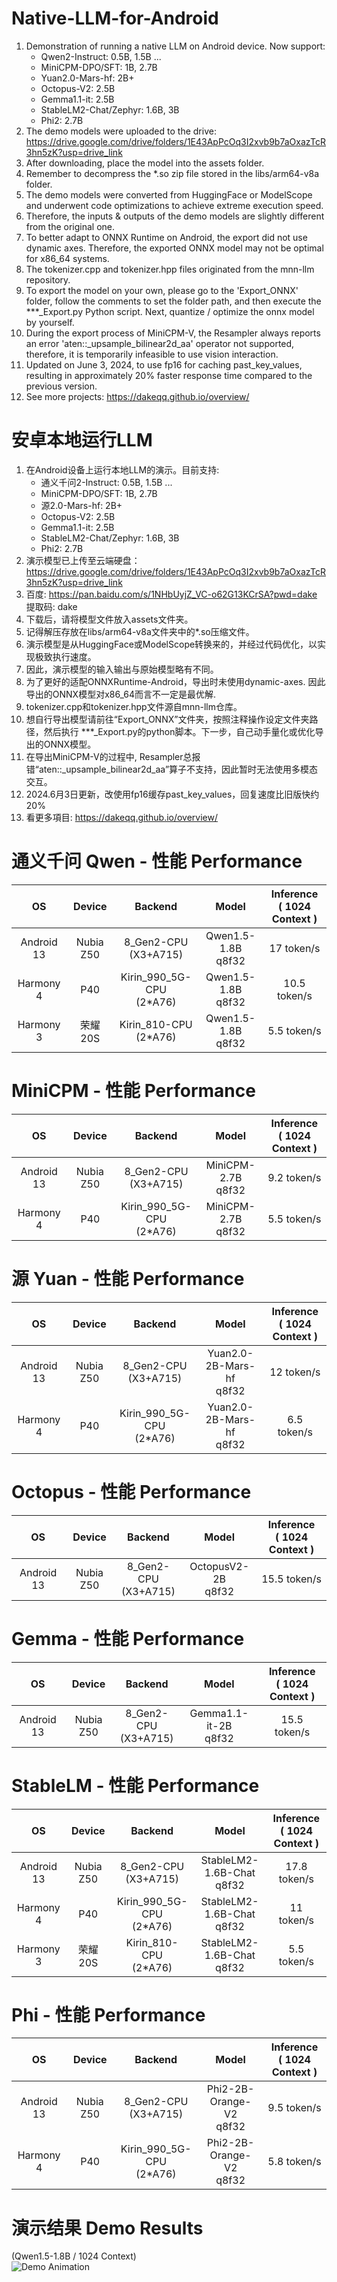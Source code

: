 # Native-LLM-for-Android
1. Demonstration of running a native LLM on Android device. Now support:
    - Qwen2-Instruct: 0.5B, 1.5B ...
    - MiniCPM-DPO/SFT: 1B, 2.7B
    - Yuan2.0-Mars-hf: 2B+
    - Octopus-V2: 2.5B
    - Gemma1.1-it: 2.5B
    - StableLM2-Chat/Zephyr: 1.6B, 3B
    - Phi2: 2.7B
2. The demo models were uploaded to the drive: https://drive.google.com/drive/folders/1E43ApPcOq3I2xvb9b7aOxazTcR3hn5zK?usp=drive_link
3. After downloading, place the model into the assets folder.
4. Remember to decompress the *.so zip file stored in the libs/arm64-v8a folder.
5. The demo models were converted from HuggingFace or ModelScope and underwent code optimizations to achieve extreme execution speed.
6. Therefore, the inputs & outputs of the demo models are slightly different from the original one.
7. To better adapt to ONNX Runtime on Android, the export did not use dynamic axes. Therefore, the exported ONNX model may not be optimal for x86_64 systems.
8. The tokenizer.cpp and tokenizer.hpp files originated from the mnn-llm repository.
9. To export the model on your own, please go to the 'Export_ONNX' folder, follow the comments to set the folder path, and then execute the ***_Export.py Python script. Next, quantize / optimize the onnx model by yourself.
10. During the export process of MiniCPM-V, the Resampler always reports an error 'aten::_upsample_bilinear2d_aa' operator not supported, therefore, it is temporarily infeasible to use vision interaction.
11. Updated on June 3, 2024, to use fp16 for caching past_key_values, resulting in approximately 20% faster response time compared to the previous version.
12. See more projects: https://dakeqq.github.io/overview/
# 安卓本地运行LLM
1. 在Android设备上运行本地LLM的演示。目前支持:
   - 通义千问2-Instruct: 0.5B, 1.5B ...
   - MiniCPM-DPO/SFT: 1B, 2.7B
   - 源2.0-Mars-hf: 2B+
   - Octopus-V2: 2.5B
   - Gemma1.1-it: 2.5B
   - StableLM2-Chat/Zephyr: 1.6B, 3B
   - Phi2: 2.7B
2. 演示模型已上传至云端硬盘：https://drive.google.com/drive/folders/1E43ApPcOq3I2xvb9b7aOxazTcR3hn5zK?usp=drive_link
3. 百度: https://pan.baidu.com/s/1NHbUyjZ_VC-o62G13KCrSA?pwd=dake 提取码: dake
4. 下载后，请将模型文件放入assets文件夹。
5. 记得解压存放在libs/arm64-v8a文件夹中的*.so压缩文件。
6. 演示模型是从HuggingFace或ModelScope转换来的，并经过代码优化，以实现极致执行速度。
7. 因此，演示模型的输入输出与原始模型略有不同。
8. 为了更好的适配ONNXRuntime-Android，导出时未使用dynamic-axes. 因此导出的ONNX模型对x86_64而言不一定是最优解.
9. tokenizer.cpp和tokenizer.hpp文件源自mnn-llm仓库。
10. 想自行导出模型请前往“Export_ONNX”文件夹，按照注释操作设定文件夹路径，然后执行 ***_Export.py的python脚本。下一步，自己动手量化或优化导出的ONNX模型。
11. 在导出MiniCPM-V的过程中, Resampler总报错“aten::_upsample_bilinear2d_aa”算子不支持，因此暂时无法使用多模态交互。
12. 2024.6月3日更新，改使用fp16缓存past_key_values，回复速度比旧版快约20%
13. 看更多項目: https://dakeqq.github.io/overview/
# 通义千问 Qwen - 性能 Performance
| OS | Device | Backend | Model | Inference<br>( 1024 Context ) |
|:-------:|:-------:|:-------:|:-------:|:-------:|
| Android 13 | Nubia Z50 | 8_Gen2-CPU<br>(X3+A715) | Qwen1.5-1.8B<br>q8f32 | 17 token/s |
| Harmony 4 | P40 | Kirin_990_5G-CPU<br>(2*A76) | Qwen1.5-1.8B<br>q8f32 | 10.5 token/s |
| Harmony 3 | 荣耀20S | Kirin_810-CPU<br>(2*A76) | Qwen1.5-1.8B<br>q8f32 | 5.5 token/s |
# MiniCPM - 性能 Performance
| OS | Device | Backend | Model | Inference<br>( 1024 Context ) |
|:-------:|:-------:|:-------:|:-------:|:-------:|
| Android 13 | Nubia Z50 | 8_Gen2-CPU<br>(X3+A715) | MiniCPM-2.7B<br>q8f32 | 9.2 token/s |
| Harmony 4 | P40 | Kirin_990_5G-CPU<br>(2*A76) | MiniCPM-2.7B<br>q8f32 | 5.5 token/s |
# 源 Yuan - 性能 Performance
| OS | Device | Backend | Model | Inference<br>( 1024 Context ) |
|:-------:|:-------:|:-------:|:-------:|:-------:|
| Android 13 | Nubia Z50 | 8_Gen2-CPU<br>(X3+A715) | Yuan2.0-2B-Mars-hf<br>q8f32 | 12 token/s |
| Harmony 4 | P40 | Kirin_990_5G-CPU<br>(2*A76) | Yuan2.0-2B-Mars-hf<br>q8f32 | 6.5 token/s |
# Octopus - 性能 Performance
| OS | Device | Backend | Model | Inference<br>( 1024 Context ) |
|:-------:|:-------:|:-------:|:-------:|:-------:|
| Android 13 | Nubia Z50 | 8_Gen2-CPU<br>(X3+A715) | OctopusV2-2B<br>q8f32 | 15.5 token/s |
# Gemma - 性能 Performance
| OS | Device | Backend | Model | Inference<br>( 1024 Context ) |
|:-------:|:-------:|:-------:|:-------:|:-------:|
| Android 13 | Nubia Z50 | 8_Gen2-CPU<br>(X3+A715) | Gemma1.1-it-2B<br>q8f32 | 15.5 token/s |
# StableLM - 性能 Performance
| OS | Device | Backend | Model | Inference<br>( 1024 Context ) |
|:-------:|:-------:|:-------:|:-------:|:-------:|
| Android 13 | Nubia Z50 | 8_Gen2-CPU<br>(X3+A715) | StableLM2-1.6B-Chat<br>q8f32 | 17.8 token/s |
| Harmony 4 | P40 | Kirin_990_5G-CPU<br>(2*A76) | StableLM2-1.6B-Chat<br>q8f32 | 11 token/s |
| Harmony 3 | 荣耀20S | Kirin_810-CPU<br>(2*A76) | StableLM2-1.6B-Chat<br>q8f32 | 5.5 token/s |
# Phi - 性能 Performance
| OS | Device | Backend | Model | Inference<br>( 1024 Context ) |
|:-------:|:-------:|:-------:|:-------:|:-------:|
| Android 13 | Nubia Z50 | 8_Gen2-CPU<br>(X3+A715) | Phi2-2B-Orange-V2<br>q8f32 | 9.5 token/s |
| Harmony 4 | P40 | Kirin_990_5G-CPU<br>(2*A76) | Phi2-2B-Orange-V2<br>q8f32 | 5.8 token/s |
# 演示结果 Demo Results
(Qwen1.5-1.8B / 1024 Context)<br>
![Demo Animation](https://github.com/DakeQQ/Native-LLM-for-Android/blob/main/LLM_Qwen.gif?raw=true)
